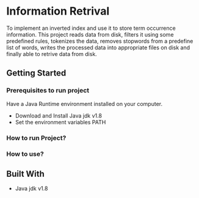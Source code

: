 # Information Retrival

To implement an inverted index and use it to store term occurrence information. This project reads data from disk, filters it using some predefined rules, tokenizes the data, removes stopwords from a predefine list of words, writes the processed data into appropriate files on disk and finally able to retrive data from disk. 

## Getting Started

### Prerequisites to run project

Have a Java Runtime environment installed on your computer.
- Download and Install Java jdk v1.8
- Set the environment variables PATH

### How to run Project?

### How to use?

## Built With

* Java jdk v1.8

